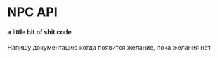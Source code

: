 # NPC API
#### a little bit of shit code

Напишу документацию когда появится желание, пока желания нет